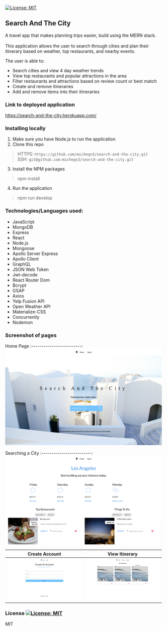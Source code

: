 [![License: MIT](https://img.shields.io/badge/License-MIT-yellow.svg)](https://opensource.org/licenses/MIT)
## Search And The City

A travel app that makes planning trips easier, build using the MERN stack.
<br> <br>
This application allows the user to search through cities and plan their itinerary based on weather, top restaurants, and nearby events.

The user is able to:

- Search cities and view 4 day weather trends
- View top restaurants and popular attractions in the area
- Filter restaurants and attractions based on review count or best match
- Create and remove itineraries 
- Add and remove items into their itineraries
  
### Link to deployed application

https://search-and-the-city.herokuapp.com/

### Installing locally

1. Make sure you have Node.js to run the application
2. Clone this repo
> HTTPS: `https://github.com/micheqn3/search-and-the-city.git` <br>
> SSH: `git@github.com:micheqn3/search-and-the-city.git`
3. Install the NPM packages
> npm install
4. Run the application
> npm run develop

### Technologies/Languages used: 

  - JavaScript
  - MongoDB
  - Express
  - React 
  - Node.js
  - Mongoose
  - Apollo Server Express
  - Apollo Client
  - GraphQL 
  - JSON Web Token
  - Jwt-decode
  - React Router Dom
  - Bcrypt
  - GSAP 
  - Axios
  - Yelp Fusion API
  - Open Weather API
  - Materialize-CSS
  - Concurrently
  - Nodemon

### Screenshot of pages

Home Page
:-------------------------:
![Home page](/assets/home-page-screenshot.png)

Searching a City
:-------------------------:
![City search](/assets/city-screenshot.png)

Create Account            |  View Itinerary
:-------------------------:|:-------------------------: 
![Create Account](/assets/create-account-screenshot.png)  |  ![Itinerary](/assets/itinerary-screenshot.png)


### License [![License: MIT](https://img.shields.io/badge/License-MIT-yellow.svg)](https://opensource.org/licenses/MIT)

MIT 
